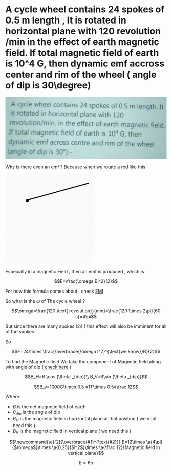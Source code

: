 # A cycle wheel contains 24 spokes of 0.5 m length , It is rotated in horizontal plane with 120 revolution /min in the effect of earth magnetic field. If total magnetic field of earth is 10^4 G, then dynamic emf accross center and rim of the wheel ( angle of dip is 30\degree)

![A%20cycle%20wheel%20contains%2024%20spokes%20of%200%205%20m%20length%20,%20b26eb14f93104a89b00daa70cc912bf3/Untitled.png](A%20cycle%20wheel%20contains%2024%20spokes%20of%200%205%20m%20length%20,%20b26eb14f93104a89b00daa70cc912bf3/Untitled.png)

Why is there even an emf ? Because when we rotate a rod like this 

![A%20cycle%20wheel%20contains%2024%20spokes%20of%200%205%20m%20length%20,%20b26eb14f93104a89b00daa70cc912bf3/rotating_rod.gif](A%20cycle%20wheel%20contains%2024%20spokes%20of%200%205%20m%20length%20,%20b26eb14f93104a89b00daa70cc912bf3/rotating_rod.gif)

Especially in a magnetic Field , then an emf is produced , which is 

$$E=\frac{\omega Bl^2}{2}$$

For how this formula comes about , check [EMI](../../EMI%20810a9cff73044ee68f1f88cb89f6f6ca.md) 

So what is the $\omega$ of The cycle wheel ?

$$\omega=\frac{120 \text{ revolution}}{min}=\frac{120 \times 2\pi}{60 s}=4\pi$$

But since there are many spokes (24 ) this effect will also be imminent for all of the spokes

So 

$$E=24\times \frac{\overbrace{\omega l^2}^{\text{we know}}B}{2}$$

To find the Magnetic field We take the component of Magnetic field along with angle of dip ( [check here](https://www.notion.so/soutrik/Magnetism-44758a8789a747ddb56b2e42e99d3a7f#ba72f79119f6472eb55ea05ed6698fb9) )

$$B_H=B \cos (\theta _{dip})\\
B_V=B\sin (\theta _{dip})$$

$$B_v=1000G\times 0.5 =1T\times 0.5=\frac 12$$

Where 

- $B$ is the net magnetic field of earth
- $\theta_{dip}$ is the angle of dip
- $B_H$ is the magnetic field in horizontal plane at that position ( we dont need this )
- $B_V$ is the magnetic field in vertical plane ( we need this )

$$\newcommand{\a}[2]{\overbrace{#1}^{\text{#2}}}
E=12\times \a{4\pi}{$\omega$}\times \a{0.25}{$l^2$}\times \a{\frac 12}{Magnetic field in vertical plane}$$

$$E=6\pi$$